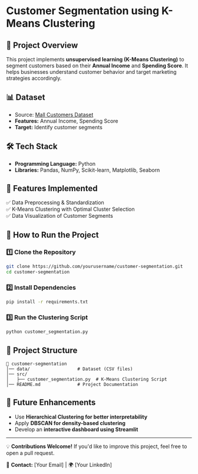 # Customer Segmentation using K-Means Clustering

## 📌 Project Overview
This project implements **unsupervised learning (K-Means Clustering)** to segment customers based on their **Annual Income** and **Spending Score**. It helps businesses understand customer behavior and target marketing strategies accordingly.

## 📊 Dataset
- Source: [Mall Customers Dataset](https://www.kaggle.com/datasets)
- **Features:** Annual Income, Spending Score
- **Target:** Identify customer segments

## 🛠️ Tech Stack
- **Programming Language:** Python
- **Libraries:** Pandas, NumPy, Scikit-learn, Matplotlib, Seaborn

## 📌 Features Implemented
✅ Data Preprocessing & Standardization  
✅ K-Means Clustering with Optimal Cluster Selection  
✅ Data Visualization of Customer Segments  

## 🚀 How to Run the Project
### 1️⃣ Clone the Repository
```sh
git clone https://github.com/yourusername/customer-segmentation.git
cd customer-segmentation
```
### 2️⃣ Install Dependencies
```sh
pip install -r requirements.txt
```
### 3️⃣ Run the Clustering Script
```sh
python customer_segmentation.py
```

## 📂 Project Structure
```
📁 customer-segmentation
│── data/                  # Dataset (CSV files)
│── src/
│   ├── customer_segmentation.py  # K-Means Clustering Script
│── README.md              # Project Documentation
```

## 🎯 Future Enhancements
- Use **Hierarchical Clustering for better interpretability**  
- Apply **DBSCAN for density-based clustering**  
- Develop an **interactive dashboard using Streamlit**  

---

💡 **Contributions Welcome!** If you'd like to improve this project, feel free to open a pull request.

📩 **Contact:** [Your Email] | 🌍 [Your LinkedIn]
